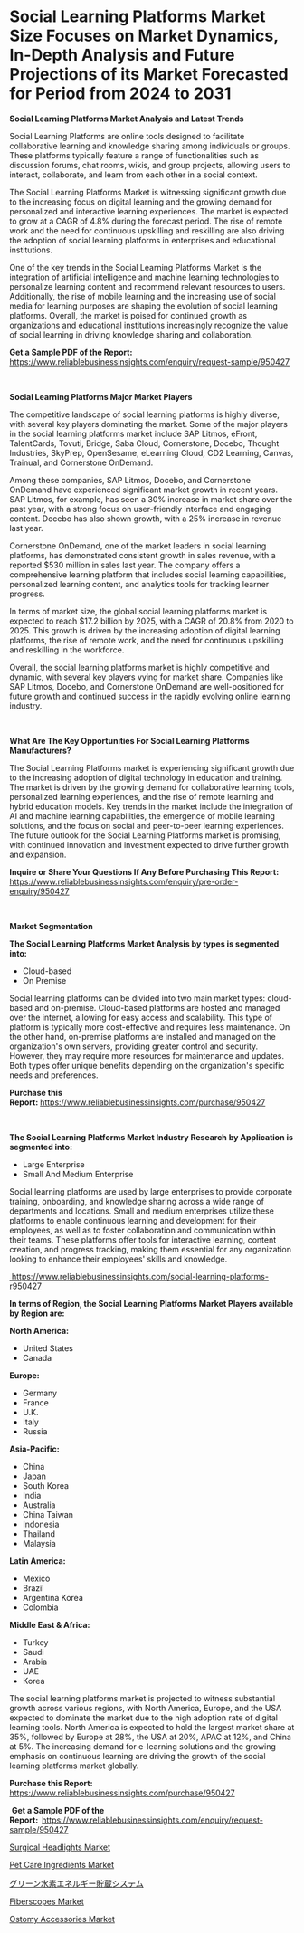 <p><h1>Social Learning Platforms Market Size Focuses on Market Dynamics, In-Depth Analysis and Future Projections of its Market Forecasted for Period from 2024 to 2031</h1></p><p><strong>Social Learning Platforms Market Analysis and Latest Trends</strong></p>
<p><p>Social Learning Platforms are online tools designed to facilitate collaborative learning and knowledge sharing among individuals or groups. These platforms typically feature a range of functionalities such as discussion forums, chat rooms, wikis, and group projects, allowing users to interact, collaborate, and learn from each other in a social context.</p><p>The Social Learning Platforms Market is witnessing significant growth due to the increasing focus on digital learning and the growing demand for personalized and interactive learning experiences. The market is expected to grow at a CAGR of 4.8% during the forecast period. The rise of remote work and the need for continuous upskilling and reskilling are also driving the adoption of social learning platforms in enterprises and educational institutions.</p><p>One of the key trends in the Social Learning Platforms Market is the integration of artificial intelligence and machine learning technologies to personalize learning content and recommend relevant resources to users. Additionally, the rise of mobile learning and the increasing use of social media for learning purposes are shaping the evolution of social learning platforms. Overall, the market is poised for continued growth as organizations and educational institutions increasingly recognize the value of social learning in driving knowledge sharing and collaboration.</p></p>
<p><strong>Get a Sample PDF of the Report:&nbsp;</strong> <a href="https://www.reliablebusinessinsights.com/enquiry/request-sample/950427">https://www.reliablebusinessinsights.com/enquiry/request-sample/950427</a></p>
<p>&nbsp;</p>
<p><strong>Social Learning Platforms Major Market Players</strong></p>
<p><p>The competitive landscape of social learning platforms is highly diverse, with several key players dominating the market. Some of the major players in the social learning platforms market include SAP Litmos, eFront, TalentCards, Tovuti, Bridge, Saba Cloud, Cornerstone, Docebo, Thought Industries, SkyPrep, OpenSesame, eLearning Cloud, CD2 Learning, Canvas, Trainual, and Cornerstone OnDemand. </p><p>Among these companies, SAP Litmos, Docebo, and Cornerstone OnDemand have experienced significant market growth in recent years. SAP Litmos, for example, has seen a 30% increase in market share over the past year, with a strong focus on user-friendly interface and engaging content. Docebo has also shown growth, with a 25% increase in revenue last year. </p><p>Cornerstone OnDemand, one of the market leaders in social learning platforms, has demonstrated consistent growth in sales revenue, with a reported $530 million in sales last year. The company offers a comprehensive learning platform that includes social learning capabilities, personalized learning content, and analytics tools for tracking learner progress.</p><p>In terms of market size, the global social learning platforms market is expected to reach $17.2 billion by 2025, with a CAGR of 20.8% from 2020 to 2025. This growth is driven by the increasing adoption of digital learning platforms, the rise of remote work, and the need for continuous upskilling and reskilling in the workforce.</p><p>Overall, the social learning platforms market is highly competitive and dynamic, with several key players vying for market share. Companies like SAP Litmos, Docebo, and Cornerstone OnDemand are well-positioned for future growth and continued success in the rapidly evolving online learning industry.</p></p>
<p>&nbsp;</p>
<p><strong>What Are The Key Opportunities For Social Learning Platforms Manufacturers?</strong></p>
<p><p>The Social Learning Platforms market is experiencing significant growth due to the increasing adoption of digital technology in education and training. The market is driven by the growing demand for collaborative learning tools, personalized learning experiences, and the rise of remote learning and hybrid education models. Key trends in the market include the integration of AI and machine learning capabilities, the emergence of mobile learning solutions, and the focus on social and peer-to-peer learning experiences. The future outlook for the Social Learning Platforms market is promising, with continued innovation and investment expected to drive further growth and expansion.</p></p>
<p><strong>Inquire or Share Your Questions If Any Before Purchasing This Report:</strong> <a href="https://www.reliablebusinessinsights.com/enquiry/pre-order-enquiry/950427">https://www.reliablebusinessinsights.com/enquiry/pre-order-enquiry/950427</a></p>
<p>&nbsp;</p>
<p><strong>Market Segmentation</strong></p>
<p><strong>The Social Learning Platforms Market Analysis by types is segmented into:</strong></p>
<p><ul><li>Cloud-based</li><li>On Premise</li></ul></p>
<p><p>Social learning platforms can be divided into two main market types: cloud-based and on-premise. Cloud-based platforms are hosted and managed over the internet, allowing for easy access and scalability. This type of platform is typically more cost-effective and requires less maintenance. On the other hand, on-premise platforms are installed and managed on the organization's own servers, providing greater control and security. However, they may require more resources for maintenance and updates. Both types offer unique benefits depending on the organization's specific needs and preferences.</p></p>
<p><strong>Purchase this Report:&nbsp;</strong><a href="https://www.reliablebusinessinsights.com/purchase/950427">https://www.reliablebusinessinsights.com/purchase/950427</a></p>
<p>&nbsp;</p>
<p><strong>The Social Learning Platforms Market Industry Research by Application is segmented into:</strong></p>
<p><ul><li>Large Enterprise</li><li>Small And Medium Enterprise</li></ul></p>
<p><p>Social learning platforms are used by large enterprises to provide corporate training, onboarding, and knowledge sharing across a wide range of departments and locations. Small and medium enterprises utilize these platforms to enable continuous learning and development for their employees, as well as to foster collaboration and communication within their teams. These platforms offer tools for interactive learning, content creation, and progress tracking, making them essential for any organization looking to enhance their employees' skills and knowledge.</p></p>
<p><a href="https://www.reliablebusinessinsights.com/social-learning-platforms-r950427">&nbsp;https://www.reliablebusinessinsights.com/social-learning-platforms-r950427</a></p>
<p><strong>In terms of Region, the Social Learning Platforms Market Players available by Region are:</strong></p>
<p>
    <p> <strong> North America: </strong>
        <ul>
            <li>United States</li>
            <li>Canada</li>
        </ul>
        </p> 
    <p> <strong> Europe: </strong>
        <ul>
            <li>Germany</li>
            <li>France</li>
            <li>U.K.</li>
            <li>Italy</li>
            <li>Russia</li>
        </ul>
        </p> 
    <p> <strong> Asia-Pacific: </strong>
        <ul>
            <li>China</li>
            <li>Japan</li>
            <li>South Korea</li>
            <li>India</li>
            <li>Australia</li>
            <li>China Taiwan</li>
            <li>Indonesia</li>
            <li>Thailand</li>
            <li>Malaysia</li>
        </ul>
        </p> 
    <p> <strong> Latin America: </strong>
        <ul>
            <li>Mexico</li>
            <li>Brazil</li>
            <li>Argentina Korea</li>
            <li>Colombia</li>
        </ul>
        </p> 
    <p> <strong> Middle East & Africa: </strong>
        <ul>
            <li>Turkey</li>
            <li>Saudi</li>
            <li>Arabia</li>
            <li>UAE</li>
            <li>Korea</li>
        </ul>
    </p>
    </p>
<p><p>The social learning platforms market is projected to witness substantial growth across various regions, with North America, Europe, and the USA expected to dominate the market due to the high adoption rate of digital learning tools. North America is expected to hold the largest market share at 35%, followed by Europe at 28%, the USA at 20%, APAC at 12%, and China at 5%. The increasing demand for e-learning solutions and the growing emphasis on continuous learning are driving the growth of the social learning platforms market globally.</p></p>
<p><strong>Purchase this Report: </strong><a href="https://www.reliablebusinessinsights.com/purchase/950427">https://www.reliablebusinessinsights.com/purchase/950427</a></p>
<p>&nbsp;<strong>Get a Sample PDF of the Report:&nbsp;&nbsp;</strong><a href="https://www.reliablebusinessinsights.com/enquiry/request-sample/950427">https://www.reliablebusinessinsights.com/enquiry/request-sample/950427</a></p>
<p><strong></strong></p>
<p><p><a href="https://github.com/bushilahore52/Market-Research-Report-List-1/blob/main/surgical-headlights-market.md">Surgical Headlights Market</a></p><p><a href="https://www.linkedin.com/pulse/global-pet-care-ingredients-market-trends-insights-growth-opportunities-0r5tc">Pet Care Ingredients Market</a></p><p><a href="https://github.com/Andrewones2023/Market-Research-Report-List-2/blob/main/9707969172714.md">グリーン水素エネルギー貯蔵システム</a></p><p><a href="https://github.com/khkjaxbn36/Market-Research-Report-List-1/blob/main/fiberscopes-market.md">Fiberscopes Market</a></p><p><a href="https://www.linkedin.com/pulse/future-trends-global-ostomy-accessories-market-insights-analysis-t6ykc">Ostomy Accessories Market</a></p></p>
